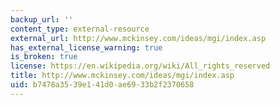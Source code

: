 ```yaml
---
backup_url: ''
content_type: external-resource
external_url: http://www.mckinsey.com/ideas/mgi/index.asp
has_external_license_warning: true
is_broken: true
license: https://en.wikipedia.org/wiki/All_rights_reserved
title: http://www.mckinsey.com/ideas/mgi/index.asp
uid: b7478a35-39e1-41d0-ae69-33b2f2370658
---
```

